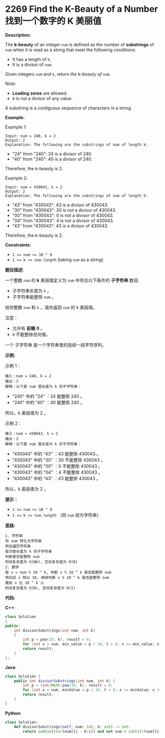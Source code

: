 # 2269 Find the K-Beauty of a Number 找到一个数字的 K 美丽值

__Description:__

The __k-beauty__ of an integer `num` is defined as the number of __substrings__ of `num` when it is read as a string that meet the following conditions:

- It has a length of `k`.
- It is a divisor of `num`.

Given integers `num` and `k`, return _the k-beauty of_ `num`.

Note:

- __Leading zeros__ are allowed.
- `0` is not a divisor of any value.

A substring is a contiguous sequence of characters in a string.

__Example:__

Example 1:

```text
Input: num = 240, k = 2
Output: 2
Explanation: The following are the substrings of num of length k:
```

- "24" from "240": 24 is a divisor of 240.
- "40" from "240": 40 is a divisor of 240.

Therefore, the k-beauty is 2.

Example 2:

```text
Input: num = 430043, k = 2
Output: 2
Explanation: The following are the substrings of num of length k:
```

- "43" from "430043": 43 is a divisor of 430043.
- "30" from "430043": 30 is not a divisor of 430043.
- "00" from "430043": 0 is not a divisor of 430043.
- "04" from "430043": 4 is not a divisor of 430043.
- "43" from "430043": 43 is a divisor of 430043.

Therefore, the k-beauty is 2.

__Constraints:__

- `1 <= num <= 10 ^ 9`
- `1 <= k <= num.length` (taking `num` as a string)

__题目描述:__

一个整数 `num` 的 __k__ 美丽值定义为 `num` 中符合以下条件的 __子字符串__ 数目:

- 子字符串长度为 `k` 。
- 子字符串能整除 `num` 。

给你整数 `num` 和 `k` ，请你返回 `num` 的 k 美丽值。

注意：

- 允许有 __前缀__ __0__ 。
- `0` 不能整除任何值。

一个 子字符串 是一个字符串里的连续一段字符序列。

__示例:__

示例 1：

```text
输入：num = 240, k = 2
输出：2
解释：以下是 num 里长度为 k 的子字符串：
```

- "240" 中的 "24" ：24 能整除 240 。
- "240" 中的 "40" ：40 能整除 240 。

所以，k 美丽值为 2 。

示例 2：

```text
输入：num = 430043, k = 2
输出：2
解释：以下是 num 里长度为 k 的子字符串：
```

- "430043" 中的 "43" ：43 能整除 430043 。
- "430043" 中的 "30" ：30 不能整除 430043 。
- "430043" 中的 "00" ：0 不能整除 430043 。
- "430043" 中的 "04" ：4 不能整除 430043 。
- "430043" 中的 "43" ：43 能整除 430043 。

所以，k 美丽值为 2 。

__提示：__

- `1 <= num <= 10 ^ 9`
- `1 <= k <= num.length` （将 `num` 视为字符串）

__思路:__

```text
1. 字符串
将 num 转化为字符串
然后遍历字符串
每次取长度为 k 的子字符串
判断是否能整除 num
时间复杂度为 O(NK), 空间复杂度为 O(N)
2. 数学
取 x = num % 10 ^ k, 判断 x % 10 ^ k 是否能整除 num
然后将 x 除以 10, 继续判断 x % 10 ^ k 是否能整除 num
直到 x 比 10 ^ k 小
时间复杂度为 O(N), 空间复杂度为 O(1)
```

__代码:__

__C++__:

```C++
class Solution 
{
public:
    int divisorSubstrings(int num, int k) 
    {
        int p = pow(10, k), result = 0;
        for (int x = num, min_value = p / 10, t = 0; x >= min_value; x /= 10) if ((t = x % p) and !(num % t)) ++result;
        return result;
    }
};
```

__Java__:

```Java
class Solution {
    public int divisorSubstrings(int num, int k) {
        int p = (int)Math.pow(10, k), result = 0;
        for (int x = num, minValue = p / 10, t = 0; x >= minValue; x /= 10) if ((t = x % p) > 0 && num % t == 0) ++result;
        return result;
    }
}
```

__Python__:

```Python
class Solution:
    def divisorSubstrings(self, num: int, k: int) -> int:
        return sum(int(str(num)[i - k:i]) and not num % int(str(num)[i - k:i]) for i in range(k, len(str(num)) + 1))
```
